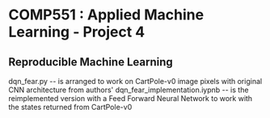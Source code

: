 # COMP551 : Applied Machine Learning - Project 4
## Reproducible Machine Learning


dqn_fear.py                    -- is arranged to work on CartPole-v0 image pixels with original CNN architecture from authors'
dqn_fear_implementation.iypnb  -- is the reimplemented version with a Feed Forward Neural Network to work with the states returned from CartPole-v0
